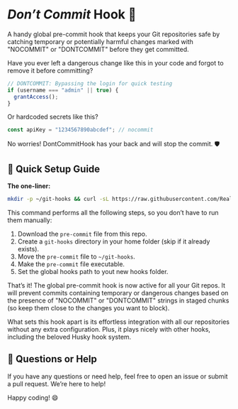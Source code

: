 # *Don’t Commit* Hook 🚫

A handy global pre-commit hook that keeps your Git repositories safe by catching temporary or potentially harmful changes marked with "NOCOMMIT" or "DONTCOMMIT" before they get committed.

Have you ever left a dangerous change like this in your code and forgot to remove it before committing?

```javascript
// DONTCOMMIT: Bypassing the login for quick testing
if (username === "admin" || true) {
  grantAccess();
}
```

Or hardcoded secrets like this?

```javascript
const apiKey = "1234567890abcdef"; // nocommit
```

No worries! DontCommitHook has your back and will stop the commit. 🛡️

## 🚀 Quick Setup Guide

**The one-liner:**
```bash
mkdir -p ~/git-hooks && curl -sL https://raw.githubusercontent.com/ReallyGood/DontCommitHook/main/pre-commit -o ~/git-hooks/pre-commit && chmod +x ~/git-hooks/pre-commit && git config --global core.hooksPath ~/git-hooks && echo "All set! DontCommitHook is ready to prevent risky commits 🛡️"
```

This command performs all the following steps, so you don’t have to run them manually:
1. Download the `pre-commit` file from this repo.
2. Create a `git-hooks` directory in your home folder (skip if it already exists).
3. Move the `pre-commit` file to `~/git-hooks`.
4. Make the `pre-commit` file executable.
5. Set the global hooks path to yout new hooks folder.

That’s it! The global pre-commit hook is now active for all your Git repos. It will prevent commits containing temporary or dangerous changes based on the presence of "NOCOMMIT" or "DONTCOMMIT" strings in staged chunks (so keep them close to the changes you want to block).

What sets this hook apart is its effortless integration with all our repositories without any extra configuration. Plus, it plays nicely with other hooks, including the beloved Husky hook system.

## 🤔 Questions or Help

If you have any questions or need help, feel free to open an issue or submit a pull request. We’re here to help!

Happy coding! 😄
